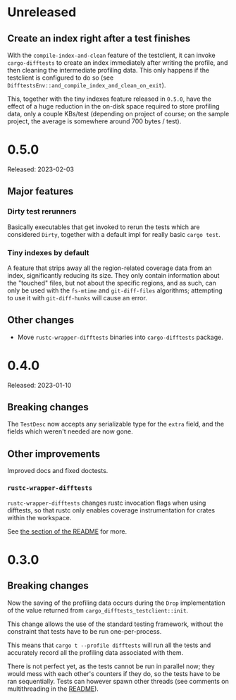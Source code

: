 # Unreleased

## Create an index right after a test finishes

With the `compile-index-and-clean` feature of the testclient,
it can invoke `cargo-difftests` to create an index immediately
after writing the profile, and then cleaning the intermediate
profiling data. This only happens if the testclient is configured
to do so (see `DifftestsEnv::and_compile_index_and_clean_on_exit`).

This, together with the tiny indexes feature released in `0.5.0`,
have the effect of a huge reduction in the on-disk space required
to store profiling data, only a couple KBs/test (depending on project
of course; on the sample project, the average is somewhere around 700
bytes / test).

# 0.5.0

Released: 2023-02-03

## Major features

### Dirty test rerunners

Basically executables that get invoked to rerun the tests which
are considered `Dirty`, together with a default impl for really
basic `cargo test`.

### Tiny indexes by default

A feature that strips away all the region-related coverage data
from an index, significantly reducing its size. They only contain
information about the "touched" files, but not about the specific
regions, and as such, can only be used with the `fs-mtime` and
`git-diff-files` algorithms; attempting to use it with `git-diff-hunks`
will cause an error.

## Other changes

- Move `rustc-wrapper-difftests` binaries into `cargo-difftests` package.

# 0.4.0

Released: 2023-01-10

## Breaking changes

The `TestDesc` now accepts any serializable type for the `extra` field,
and the fields which weren't needed are now gone.

## Other improvements

Improved docs and fixed doctests.

### `rustc-wrapper-difftests`

`rustc-wrapper-difftests` changes rustc invocation flags when
using difftests, so that rustc only enables coverage
instrumentation for crates within the workspace.

See [the section of the README](README.md#rustc-wrapper-difftests) for more.

# 0.3.0

## Breaking changes
Now the saving of the profiling data occurs during the `Drop`
implementation of the value returned from
`cargo_difftests_testclient::init`.

This change allows the use of the standard testing framework,
without the constraint that tests have to be run one-per-process.

This means that `cargo t --profile difftests` will run all the tests
and accurately record all the profiling data associated with them.

There is not perfect yet, as the tests cannot be run in parallel now;
they would mess with each other's counters if they do, so the tests
have to be ran sequentially. Tests can however spawn other threads 
(see comments on multithreading in the [README](README.md)).
